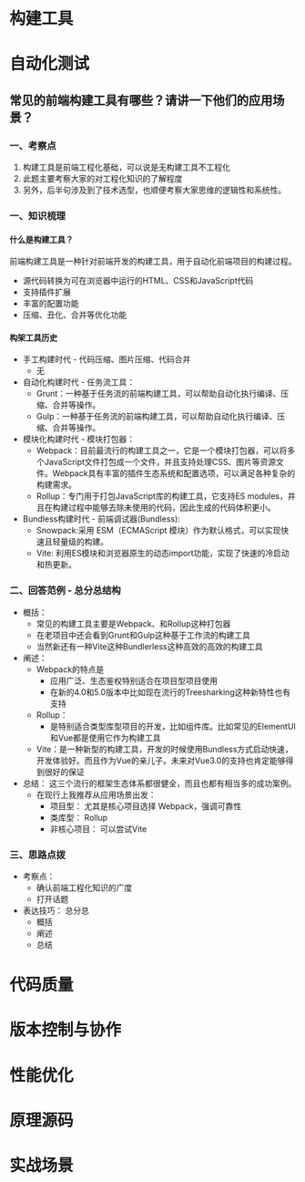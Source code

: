 # 构建工具





# 自动化测试

## 常见的前端构建工具有哪些？请讲一下他们的应用场景？

### 一、考察点

1. 构建工具是前端工程化基础，可以说是无构建工具不工程化
2. 此题主要考察大家的对工程化知识的了解程度
3. 另外，后半句涉及到了技术选型，也顺便考察大家思维的逻辑性和系统性。

### 一、知识梳理

#### 什么是构建工具？

前端构建工具是一种针对前端开发的构建工具，用于自动化前端项目的构建过程。

- 源代码转换为可在浏览器中运行的HTML、CSS和JavaScript代码
- 支持插件扩展
- 丰富的配置功能
- 压缩、丑化、合并等优化功能

#### 构架工具历史

- 手工构建时代 - 代码压缩、图片压缩、代码合并
  - 无
- 自动化构建时代 - 任务流工具：
  - Grunt：一种基于任务流的前端构建工具，可以帮助自动化执行编译、压缩、合并等操作。
  - Gulp：一种基于任务流的前端构建工具，可以帮助自动化执行编译、压缩、合并等操作。
- 模块化构建时代 - 模块打包器：
  - Webpack：目前最流行的构建工具之一，它是一个模块打包器，可以将多个JavaScript文件打包成一个文件，并且支持处理CSS、图片等资源文件。Webpack具有丰富的插件生态系统和配置选项，可以满足各种复杂的构建需求。
  - Rollup：专门用于打包JavaScript库的构建工具，它支持ES modules，并且在构建过程中能够去除未使用的代码，因此生成的代码体积更小。
- Bundless构建时代 - 前端调试器(Bundless):
  - Snowpack:采用 ESM（ECMAScript 模块）作为默认格式，可以实现快速且轻量级的构建。
  - Vite: 利用ES模块和浏览器原生的动态import功能，实现了快速的冷启动和热更新。

### 二、回答范例  -  总分总结构

- 概括：
  - 常见的构建工具主要是Webpack、和Rollup这种打包器
  - 在老项目中还会看到Grunt和Gulp这种基于工作流的构建工具
  - 当然新还有一种Vite这种Bundlerless这种高效的高效的构建工具
- 阐述：
  - Webpack的特点是
    - 应用广泛、生态鉴权特别适合在项目型项目使用
    - 在新的4.0和5.0版本中比如现在流行的Treesharking这种新特性也有支持
  - Rollup： 
    - 是特别适合类型库型项目的开发，比如组件库。比如常见的ElementUI和Vue都是使用它作为构建工具
  - Vite：是一种新型的构建工具，开发的时候使用Bundless方式启动快速，开发体验好。而且作为Vue的亲儿子。未来对Vue3.0的支持也肯定能够得到很好的保证
- 总结： 这三个流行的框架生态体系都很健全，而且也都有相当多的成功案例。
  - 在现行上我推荐从应用场景出发：
    - 项目型： 尤其是核心项目选择 Webpack，强调可靠性
    - 类库型： Rollup
    - 非核心项目： 可以尝试Vite

### 三、思路点拨

- 考察点： 
  - 确认前端工程化知识的广度
  - 打开话题
- 表达技巧： 总分总
  - 概括
  - 阐述
  - 总结



# 代码质量





# 版本控制与协作





# 性能优化





# 原理源码





# 实战场景


